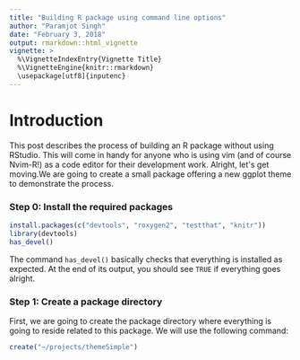 ```yaml
---
title: "Building R package using command line options"
author: "Paramjot Singh"
date: "February 3, 2018"
output: rmarkdown::html_vignette
vignette: >
  %\VignetteIndexEntry{Vignette Title}
  %\VignetteEngine{knitr::rmarkdown}
  \usepackage[utf8]{inputenc}
---
```


# Introduction

This post describes the process of building an R package without using RStudio. This will come in handy for anyone who is using vim (and of course Nvim-R!) as a code editor for their development work. Alright, let's get moving.We are going to create a small package offering a new ggplot theme to demonstrate the process.

### Step 0: Install the required packages

```r
install.packages(c("devtools", "roxygen2", "testthat", "knitr"))
library(devtools)
has_devel()
```
The command `has_devel()` basically checks that everything is installed as expected. At the end of its output, you should see `TRUE` if everything goes alright.

### Step 1: Create a package directory
First, we are going to create the package directory where everything is going to reside related to this package. We will use the following command:


```r
create("~/projects/themeSimple")
```
